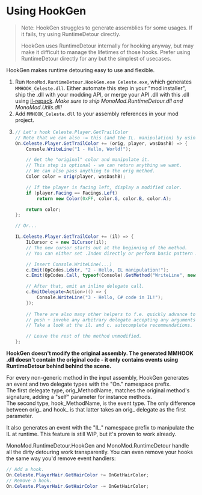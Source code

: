 <!-- #hookgen -->
# Using HookGen

> Note: HookGen struggles to generate assemblies for some usages. If it fails, try using RuntimeDetour directly.
> 
> HookGen uses RuntimeDetour internally for hooking anyway, but may make it difficult to manage the lifetimes
> of those hooks. Prefer using RuntimeDetour directly for any but the simplest of usecases.

HookGen makes runtime detouring easy to use and flexible.

 1. Run `MonoMod.RuntimeDetour.HookGen.exe Celeste.exe`, which generates `MMHOOK_Celeste.dll`. Either automate this
    step in your "mod installer", ship the .dll with your modding API, or merge your API .dll with this .dll using
    [il-repack](https://github.com/gluck/il-repack). *Make sure to ship MonoMod.RuntimeDetour.dll and MonoMod.Utils.dll!*
 2. Add `MMHOOK_Celeste.dll` to your assembly references in your mod project.
 3. ```cs
    // Let's hook Celeste.Player.GetTrailColor
    // Note that we can also -= this (and the IL. manipulation) by using separate methods.
    On.Celeste.Player.GetTrailColor += (orig, player, wasDashB) => {
        Console.WriteLine("1 - Hello, World!");

        // Get the "original" color and manipulate it.
        // This step is optional - we can return anything we want.
        // We can also pass anything to the orig method.
        Color color = orig(player, wasDashB);

        // If the player is facing left, display a modified color.
        if (player.Facing == Facings.Left)
            return new Color(0xFF, color.G, color.B, color.A);

        return color;
    };

    // Or...

    IL.Celeste.Player.GetTrailColor += (il) => {
        ILCursor c = new ILCursor(il);
        // The new cursor starts out at the beginning of the method.
        // You can either set .Index directly or perform basic pattern matching using .Goto*

        // Insert Console.WriteLine(...)
        c.Emit(OpCodes.Ldstr, "2 - Hello, IL manipulation!");
        c.Emit(OpCodes.Call, typeof(Console).GetMethod("WriteLine", new Type[] { typeof(string) }));

        // After that, emit an inline delegate call.
        c.EmitDelegate<Action>(() => {
            Console.WriteLine("3 - Hello, C# code in IL!");
        });
        
        // There are also many other helpers to f.e. quickly advance to a region or
        // push + invoke any arbitrary delegate accepting any arguments, returning anything.
        // Take a look at the il. and c. autocomplete recommendations.

        // Leave the rest of the method unmodified.
    };

    ```

**HookGen doesn't modify the original assembly. The generated MMHOOK .dll doesn't contain the original code -
it only contains events using RuntimeDetour behind behind the scene.**

For every non-generic method in the input assembly, HookGen generates an event and two delegate types with the "On." namespace prefix.  
The first delegate type, orig_MethodName, matches the original method's signature, adding a "self" parameter for instance methods.  
The second type, hook_MethodName, is the event type. The only difference between orig_ and hook_ is that latter takes an orig_ delegate as the first parameter.

It also generates an event with the "IL." namespace prefix to manipulate the IL at runtime. This feature is still WIP, but it's proven to work already.

MonoMod.RuntimeDetour.HookGen and MonoMod.RuntimeDetour handle all the dirty detouring work transparently. You can
even remove your hooks the same way you'd remove event handlers:

```cs
// Add a hook.
On.Celeste.PlayerHair.GetHairColor += OnGetHairColor;
// Remove a hook.
On.Celeste.PlayerHair.GetHairColor -= OnGetHairColor;
```
<!-- #hookgen -->
